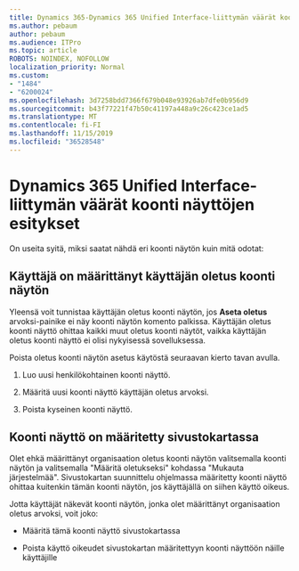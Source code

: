 ```yaml
---
title: Dynamics 365-Dynamics 365 Unified Interface-liittymän väärät koonti näyttöjen esitykset
ms.author: pebaum
author: pebaum
ms.audience: ITPro
ms.topic: article
ROBOTS: NOINDEX, NOFOLLOW
localization_priority: Normal
ms.custom:
- "1484"
- "6200024"
ms.openlocfilehash: 3d7258bdd7366f679b048e93926ab7dfe0b956d9
ms.sourcegitcommit: b43f77221f47b50c41197a448a9c26c423ce1ad5
ms.translationtype: MT
ms.contentlocale: fi-FI
ms.lasthandoff: 11/15/2019
ms.locfileid: "36528548"
---
```

# <a name="wrong-dashboard-shows-in-dynamics-365-unified-interface"></a>Dynamics 365 Unified Interface-liittymän väärät koonti näyttöjen esitykset

On useita syitä, miksi saatat nähdä eri koonti näytön kuin mitä odotat:

## <a name="the-user-has-set-a-user-default-dashboard"></a>Käyttäjä on määrittänyt käyttäjän oletus koonti näytön 

Yleensä voit tunnistaa käyttäjän oletus koonti näytön, jos **Aseta oletus** arvoksi-painike ei näy koonti näytön komento palkissa. Käyttäjän oletus koonti näyttö ohittaa kaikki muut oletus koonti näytöt, vaikka käyttäjän oletus koonti näyttö ei olisi nykyisessä sovelluksessa.

Poista oletus koonti näytön asetus käytöstä seuraavan kierto tavan avulla.

1. Luo uusi henkilökohtainen koonti näyttö.

2. Määritä uusi koonti näyttö käyttäjän oletus arvoksi.

3. Poista kyseinen koonti näyttö.

## <a name="the-dashboard-is-set-in-the-sitemap"></a>Koonti näyttö on määritetty sivustokartassa

Olet ehkä määrittänyt organisaation oletus koonti näytön valitsemalla koonti näytön ja valitsemalla "Määritä oletukseksi" kohdassa "Mukauta järjestelmää". Sivustokartan suunnittelu ohjelmassa määritetty koonti näyttö ohittaa kuitenkin tämän koonti näytön, jos käyttäjällä on siihen käyttö oikeus.

Jotta käyttäjät näkevät koonti näytön, jonka olet määrittänyt organisaation oletus arvoksi, voit joko:

* Määritä tämä koonti näyttö sivustokartassa

* Poista käyttö oikeudet sivustokartan määritettyyn koonti näyttöön näille käyttäjille
